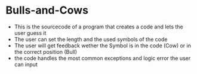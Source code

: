 # Bulls-and-Cows
- This is the sourcecode of a program that creates a code and lets the user guess it
- The user can set the length and the used symbols of the code
- The user will get feedback wether the Symbol is in the code (Cow) or in the correct position (Bull)
- the code handles the most common exceptions and logic error the user can input
